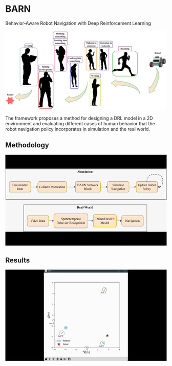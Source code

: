 # BARN
Behavior-Aware Robot Navigation with Deep Reinforcement Learning

![alt text](https://github.com/Varun-GP/BARN/blob/main/navigation.png?raw=true)

The framework proposes a method for designing a DRL model in a 2D environment and evaluating different cases of human behavior that the robot navigation policy incorporates in simulation and the real world.
## Methodology
![Alt Text](https://github.com/Varun-GP/BARN/blob/main/framework.gif)
## Results
![Alt Text](https://github.com/Varun-GP/BARN/blob/main/results.gif)
